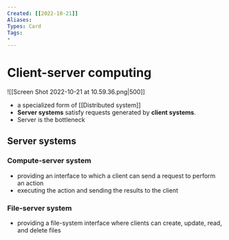 ```yaml
---
Created: [[2022-10-21]]
Aliases: 
Types: Card
Tags: 
- 
---
```

# Client-server computing
![[Screen Shot 2022-10-21 at 10.59.36.png|500]]
- a specialized form of [[Distributed system]]
- **Server systems** satisfy requests generated by **client systems**. 
- Server is the bottleneck
## Server systems
### Compute-server system
- providing an interface to which a client can send a request to perform an action
- executing the action and sending the results to the client
### File-server system
- providing a file-system interface where clients can create, update, read, and delete files